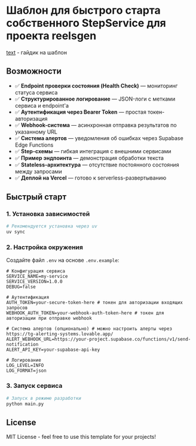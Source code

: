 # Шаблон для быстрого старта собственного StepService для проекта reelsgen

[text](GUIDE.md) - гайдик на шаблон

## Возможности

- ✅ **Endpoint проверки состояния (Health Check)** — мониторинг статуса сервиса
- ✅ **Структурированное логирование** — JSON-логи с метками сервиса и endpoint'а
- ✅ **Аутентификация через Bearer Token** — простая токен-авторизация
- ✅ **Webhook-система** — асинхронная отправка результатов по указанному URL
- ✅ **Система алертов** — уведомления об ошибках через Supabase Edge Functions
- ✅ **Step-схемы** — гибкая интеграция с внешними сервисами
- ✅ **Пример эндпоинта** — демонстрация обработки текста
- ✅ **Stateless-архитектура** — отсутствие постоянного состояния между запросами
- ✅ **Деплой на Vercel** — готово к serverless-развертыванию

## Быстрый старт

### 1. Установка зависимостей

```bash
# Рекомендуется установка через uv
uv sync
```

### 2. Настройка окружения

Создайте файл `.env` на основе `.env.example`:

```env
# Конфигурация сервиса
SERVICE_NAME=my-service
SERVICE_VERSION=1.0.0
DEBUG=false

# Аутентификация
AUTH_TOKEN=your-secure-token-here # токен для авторизации входящих запросов
WEBHOOK_AUTH_TOKEN=your-webhook-auth-token-here # токен для авторизации при отправке webhook

# Система алертов (опционально) # можно настроить алерты через https://tg-alerting-systems.lovable.app/
ALERT_WEBHOOK_URL=https://your-project.supabase.co/functions/v1/send-notification
ALERT_API_KEY=your-supabase-api-key

# Логирование
LOG_LEVEL=INFO
LOG_FORMAT=json
```

### 3. Запуск сервиса

```bash
# Запуск в режиме разработки
python main.py
```

## License

MIT License - feel free to use this template for your projects!
